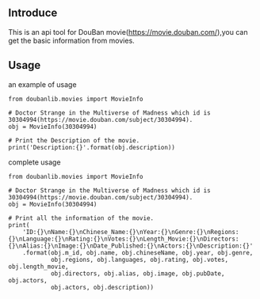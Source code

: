 ## Introduce

This is an api tool for DouBan movie(https://movie.douban.com/),you can get the basic information from movies.

## Usage

an example of usage

```
from doubanlib.movies import MovieInfo

# Doctor Strange in the Multiverse of Madness which id is 30304994(https://movie.douban.com/subject/30304994).
obj = MovieInfo(30304994)

# Print the Description of the movie.
print('Description:{}'.format(obj.description))
```

complete usage

```
from doubanlib.movies import MovieInfo

# Doctor Strange in the Multiverse of Madness which id is 30304994(https://movie.douban.com/subject/30304994).
obj = MovieInfo(30304994)

# Print all the information of the movie.
print(
    'ID:{}\nName:{}\nChinese_Name:{}\nYear:{}\nGenre:{}\nRegions:{}\nLanguage:{}\nRating:{}\nVotes:{}\nLength_Movie:{}\nDirectors:{}\nAlias:{}\nImage:{}\nDate_Published:{}\nActors:{}\nDescription:{}'
    .format(obj.m_id, obj.name, obj.chineseName, obj.year, obj.genre,
            obj.regions, obj.languages, obj.rating, obj.votes, obj.length_movie,
            obj.directors, obj.alias, obj.image, obj.pubDate, obj.actors,
            obj.actors, obj.description))
```